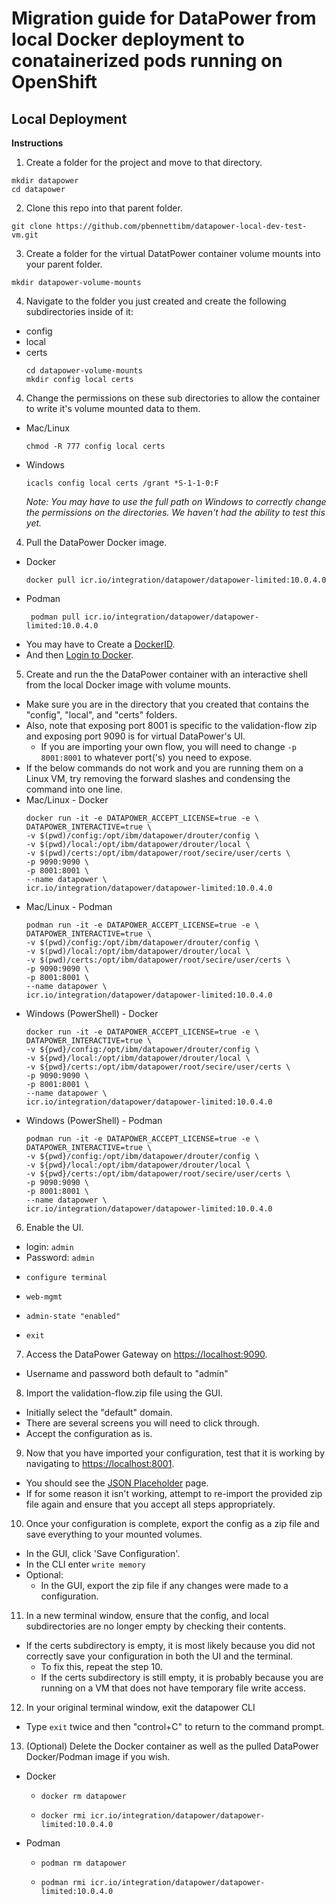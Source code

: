 # Migration guide for DataPower from local Docker deployment to conatainerized pods running on OpenShift

## Local Deployment

**Instructions**

1. Create a folder for the project and move to that directory.

```
mkdir datapower
cd datapower
```

2. Clone this repo into that parent folder.

```
git clone https://github.com/pbennettibm/datapower-local-dev-test-vm.git
```

3. Create a folder for the virtual DatatPower container volume mounts into your parent folder.

```
mkdir datapower-volume-mounts
```

4. Navigate to the folder you just created and create the following subdirectories inside of it:

- config
- local
- certs
  ```
  cd datapower-volume-mounts
  mkdir config local certs
  ```

4. Change the permissions on these sub directories to allow the container to write it's volume mounted data to them.

- Mac/Linux
  ```
  chmod -R 777 config local certs
  ```
- Windows
  ```
  icacls config local certs /grant *S-1-1-0:F
  ```
  _Note: You may have to use the full path on Windows to correctly change the permissions on the directories. We haven't had the ability to test this yet._

4. Pull the DataPower Docker image.

- Docker
  ```
  docker pull icr.io/integration/datapower/datapower-limited:10.0.4.0
  ```
- Podman
  ```
   podman pull icr.io/integration/datapower/datapower-limited:10.0.4.0
  ```
- You may have to Create a [DockerID](https://hub.docker.com/).
- And then [Login to Docker](https://docs.docker.com/engine/reference/commandline/login/).

5. Create and run the the DataPower container with an interactive shell from the local Docker image with volume mounts.

- Make sure you are in the directory that you created that contains the "config", "local", and "certs" folders.
- Also, note that exposing port 8001 is specific to the validation-flow zip and exposing port 9090 is for virtual DataPower's UI.
  - If you are importing your own flow, you will need to change `-p 8001:8001` to whatever port('s) you need to expose.
- If the below commands do not work and you are running them on a Linux VM, try removing the forward slashes and condensing the command into one line.
- Mac/Linux - Docker
  ```
  docker run -it -e DATAPOWER_ACCEPT_LICENSE=true -e \
  DATAPOWER_INTERACTIVE=true \
  -v $(pwd)/config:/opt/ibm/datapower/drouter/config \
  -v $(pwd)/local:/opt/ibm/datapower/drouter/local \
  -v $(pwd)/certs:/opt/ibm/datapower/root/secire/user/certs \
  -p 9090:9090 \
  -p 8001:8001 \
  --name datapower \
  icr.io/integration/datapower/datapower-limited:10.0.4.0
  ```
- Mac/Linux - Podman
  ```
  podman run -it -e DATAPOWER_ACCEPT_LICENSE=true -e \
  DATAPOWER_INTERACTIVE=true \
  -v $(pwd)/config:/opt/ibm/datapower/drouter/config \
  -v $(pwd)/local:/opt/ibm/datapower/drouter/local \
  -v $(pwd)/certs:/opt/ibm/datapower/root/secire/user/certs \
  -p 9090:9090 \
  -p 8001:8001 \
  --name datapower \
  icr.io/integration/datapower/datapower-limited:10.0.4.0
  ```
- Windows (PowerShell) - Docker
  ```
  docker run -it -e DATAPOWER_ACCEPT_LICENSE=true -e \
  DATAPOWER_INTERACTIVE=true \
  -v ${pwd}/config:/opt/ibm/datapower/drouter/config \
  -v ${pwd}/local:/opt/ibm/datapower/drouter/local \
  -v ${pwd}/certs:/opt/ibm/datapower/root/secire/user/certs \
  -p 9090:9090 \
  -p 8001:8001 \
  --name datapower \
  icr.io/integration/datapower/datapower-limited:10.0.4.0
  ```
- Windows (PowerShell) - Podman
  ```
  podman run -it -e DATAPOWER_ACCEPT_LICENSE=true -e \
  DATAPOWER_INTERACTIVE=true \
  -v ${pwd}/config:/opt/ibm/datapower/drouter/config \
  -v ${pwd}/local:/opt/ibm/datapower/drouter/local \
  -v ${pwd}/certs:/opt/ibm/datapower/root/secire/user/certs \
  -p 9090:9090 \
  -p 8001:8001 \
  --name datapower \
  icr.io/integration/datapower/datapower-limited:10.0.4.0
  ```

6. Enable the UI.

- login: `admin`
- Password: `admin`
- ```
  configure terminal
  ```
- ```
  web-mgmt
  ```
- ```
  admin-state "enabled"
  ```
- ```
  exit
  ```

7. Access the DataPower Gateway on [https://localhost:9090](https://localhost:9090).

- Username and password both default to "admin"

8. Import the validation-flow.zip file using the GUI.

- Initially select the "default" domain.
- There are several screens you will need to click through.
- Accept the configuration as is.

9. Now that you have imported your configuration, test that it is working by navigating to [https://localhost:8001](https://localhost:8001).

- You should see the [JSON Placeholder](https://jsonplaceholder.typicode.com/) page.
- If for some reason it isn't working, attempt to re-import the provided zip file again and ensure that you accept all steps appropriately.

10. Once your configuration is complete, export the config as a zip file and save everything to your mounted volumes.

- In the GUI, click 'Save Configuration'.
- In the CLI enter `write memory`
- Optional:
  - In the GUI, export the zip file if any changes were made to a configuration.

11. In a new terminal window, ensure that the config, and local subdirectories are no longer empty by checking their contents.

- If the certs subdirectory is empty, it is most likely because you did not correctly save your configuration in both the UI and the terminal.
  - To fix this, repeat the step 10.
  - If the certs subdirectory is still empty, it is probably because you are running on a VM that does not have temporary file write access.

12. In your original terminal window, exit the datapower CLI

- Type `exit` twice and then "control+C" to return to the command prompt.

13. (Optional) Delete the Docker container as well as the pulled DataPower Docker/Podman image if you wish.

- Docker
  - ```
    docker rm datapower
    ```
  - ```
    docker rmi icr.io/integration/datapower/datapower-limited:10.0.4.0
    ```
- Podman
  - ```
    podman rm datapower
    ```
  - ```
    podman rmi icr.io/integration/datapower/datapower-limited:10.0.4.0
    ```
